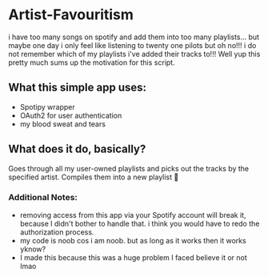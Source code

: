 # Artist-Favouritism

i have too many songs on spotify and add them into too many playlists... but maybe one day i only feel like listening to twenty one pilots but oh no!!! i do not remember which of my playlists i've added their tracks to!!! Well yup this pretty much sums up the motivation for this script.

## What this simple app uses:
- Spotipy wrapper
- OAuth2 for user authentication
- my blood sweat and tears

<h2>What does it do, basically?</h2>
Goes through all my user-owned playlists and picks out the tracks by the specified artist. Compiles them into a new playlist 💜


### Additional Notes: 
- removing access from this app via your Spotify account will break it, because I didn't bother to handle that. i think you would have to redo the authorization process.
- my code is noob cos i am noob. but as long as it works then it works yknow?
- I made this because this was a huge problem I faced believe it or not lmao
